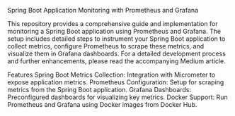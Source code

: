 Spring Boot Application Monitoring with Prometheus and Grafana

This repository provides a comprehensive guide and implementation for monitoring a Spring Boot application using Prometheus and Grafana. 
The setup includes detailed steps to instrument your Spring Boot application to collect metrics, configure Prometheus to scrape these metrics, and visualize them in Grafana dashboards.
For a detailed development process and further enhancements, please read the accompanying Medium article.

Features
Spring Boot Metrics Collection: Integration with Micrometer to expose application metrics.
Prometheus Configuration: Setup for scraping metrics from the Spring Boot application.
Grafana Dashboards: Preconfigured dashboards for visualizing key metrics.
Docker Support: Run Prometheus and Grafana using Docker images from Docker Hub.
